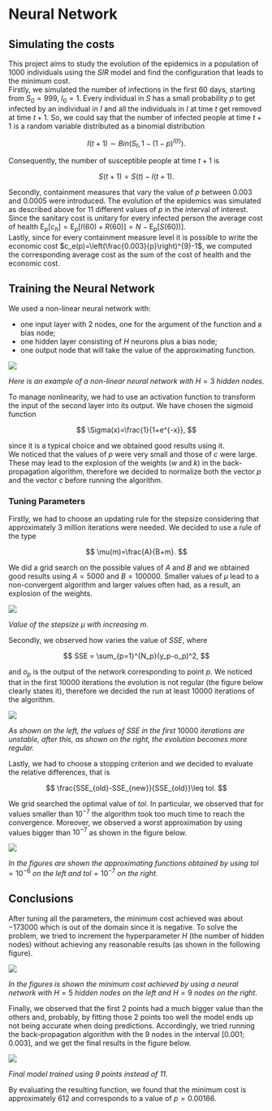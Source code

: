 # Neural Network

## Simulating the costs ##

This project aims to study the evolution of the epidemics in a population of $1000$ individuals using the $SIR$ model and find the configuration that leads to the minimum cost.<br>
Firstly, we simulated the number of infections in the first $60$ days, starting from $S_0 = 999$, $I_0 = 1$. Every individual in $S$ has a small probability $p$ to get infected by an individual in $I$ and all the individuals in $I$ at time $t$ get removed at time $t + 1$. So, we could say that the number of infected people at time $t + 1$ is a random variable distributed as a binomial distribution

$$ I(t+1)\sim Bin(S_t, 1-(1-p)^{I(t)}). $$

Consequently, the number of susceptible people at time $t+1$ is

$$ S(t+1)=S(t)-I(t+1). $$

Secondly, containment measures that vary the value of $p$ between $0.003$ and $0.0005$ were introduced. The evolution of the epidemics was simulated as described above for $11$ different values of $p$ in the interval of interest. Since the sanitary cost is unitary for every infected person the average cost of health $\mathrm{E}_p[c_h]= \mathrm{E}_p[I(60)+R(60)]= N-\mathrm{E}_p[S(60))]$.<br>
Lastly, since for every containment measure level it is possible to write the economic cost $c_e(p)=\left(\frac{0.003}{p}\right)^{9}-1$, we computed the corresponding average cost as the sum of the cost of health and the economic cost.

## Training the Neural Network ##

We used a non-linear neural network with:
 - one input layer with $2$ nodes, one for the argument of the function and a bias node;
 - one hidden layer consisting of $H$ neurons plus a bias node;
 - one output node that will take the value of the approximating function.

![](https://github.com/montruks/Images/blob/main/NN.png)

*Here is an example of a non-linear neural network with* $H=3$ *hidden nodes.*

To manage nonlinearity, we had to use an activation function to transform the input of the second layer into its output. We have chosen the sigmoid function

$$ \Sigma(x)=\frac{1}{1+e^{-x}}, $$

since it is a typical choice and we obtained good results using it.<br>
We noticed that the values of $p$ were very small and those of $c$ were large. These may lead to the explosion of the weights ($w$ and $k$) in the back-propagation algorithm, therefore we decided to normalize both the vector $p$ and the vector $c$ before running the algorithm.

### Tuning Parameters ###

Firstly, we had to choose an updating rule for the stepsize considering that approximately $3$ million iterations were needed. We decided to use a rule of the type

$$ \mu(m)=\frac{A}{B+m}. $$

We did a grid search on the possible values of $A$ and $B$ and we obtained good results using $A=5000$ and $B=100000$. Smaller values of $\mu$ lead to a non-convergent algorithm and larger values often had, as a result, an explosion of the weights. 

![](https://github.com/montruks/Images/blob/main/mu.png)

*Value of the stepsize* $\mu$ *with increasing* $m$*.*

Secondly, we observed how varies the value of $SSE$, where

$$ SSE = \sum_{p=1}^{N_p}(y_p-o_p)^2, $$

and $o_p$ is the output of the network corresponding to point $p$. We noticed that in the first $10000$ iterations the evolution is not regular (the figure below clearly states it), therefore we decided the run at least $10000$ iterations of the algorithm.

![](https://github.com/montruks/Images/blob/main/SSE.png)

*As shown on the left, the values of* $SSE$ *in the first* $10000$ *iterations are unstable, after this, as shown on the right, the evolution becomes more regular.*

Lastly, we had to choose a stopping criterion and we decided to evaluate the relative differences, that is

$$ \frac{SSE_{old}-SSE_{new}}{SSE_{old}}\leq tol. $$

We grid searched the optimal value of $tol$. In particular, we observed that for values smaller than $10^{-7}$ the algorithm took too much time to reach the convergence. Moreover, we observed a worst approximation by using values bigger than $10^{-7}$ as shown in the figure below.

![](https://github.com/montruks/Images/blob/main/11_3.png)

*In the figures are shown the approximating functions obtained by using* $tol = 10^{-6}$ *on the left and* $tol = 10^{-7}$ *on the right.*

## Conclusions ##

After tuning all the parameters, the minimum cost achieved was about $-173000$ which is out of the domain since it is negative. To solve the problem, we tried to increment the hyperparameter $H$ (the number of hidden nodes) without achieving any reasonable results (as shown in the following figure).

![](https://github.com/montruks/Images/blob/main/11_H.png)

*In the figures is shown the minimum cost achieved by using a neural network with* $H=5$ *hidden nodes on the left and* $H=9$ *nodes on the right.*

Finally, we observed that the first $2$ points had a much bigger value than the others and, probably, by fitting those $2$ points too well the model ends up not being accurate when doing predictions. Accordingly, we tried running the back-propagation algorithm with the $9$ nodes in the interval $[0.001;0.003]$, and we get the final results in the figure below. 

![](https://github.com/montruks/Images/blob/main/finale.png)

*Final model trained using 9 points instead of 11.*

By evaluating the resulting function, we found that the minimum cost is approximately $612$ and corresponds to a value of $p=0.00166$.

